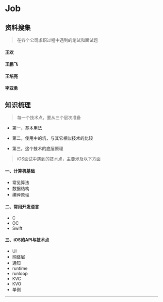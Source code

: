# Job

## 资料搜集

> 在各个公司求职过程中遇到的笔试和面试题

#### 王欢

#### 王鹏飞

#### 王培亮

#### 李亚勇

## 知识梳理

> 每一个技术点，要从三个层次准备

- 第一，基本用法

- 第二，使用中的坑，与其它相似技术的比较

- 第三，这个技术的底层原理

> iOS面试中遇到的技术点，主要涉及以下方面

#### 一、计算机基础

- 常见算法
- 数据结构
- 编译原理

#### 二、常用开发语言

- C
- OC
- Swift

#### 三、iOS的API与技术点

- UI
- 网络层
- 通知
- runtime
- runloop
- KVC
- KVO
- 单例
------------
